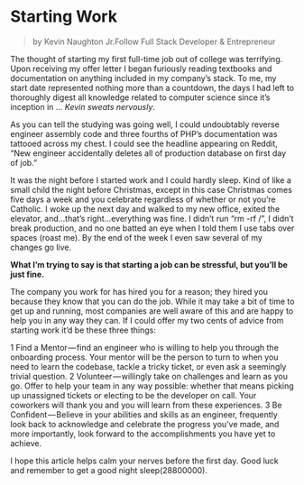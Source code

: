 # Starting Work

> by Kevin Naughton Jr.Follow
> Full Stack Developer & Entrepreneur

The thought of starting my first full-time job out of college was terrifying. Upon receiving my offer letter I began furiously reading textbooks and documentation on anything included in my company’s stack. To me, my start date represented nothing more than a countdown, the days I had left to thoroughly digest all knowledge related to computer science since it’s inception in … *Kevin sweats nervously*.

As you can tell the studying was going well, I could undoubtably reverse engineer assembly code and three fourths of PHP’s documentation was tattooed across my chest. I could see the headline appearing on Reddit, “New engineer accidentally deletes all of production database on first day of job.”

It was the night before I started work and I could hardly sleep. Kind of like a small child the night before Christmas, except in this case Christmas comes five days a week and you celebrate regardless of whether or not you’re Catholic. I woke up the next day and walked to my new office, exited the elevator, and…that’s right…everything was fine. I didn’t run “rm -rf /”, I didn’t break production, and no one batted an eye when I told them I use tabs over spaces (roast me). By the end of the week I even saw several of my changes go live.

**What I’m trying to say is that starting a job can be stressful, but you’ll be just fine.**

The company you work for has hired you for a reason; they hired you because they know that you can do the job. While it may take a bit of time to get up and running, most companies are well aware of this and are happy to help you in any way they can. If I could offer my two cents of advice from starting work it’d be these three things:

1 Find a Mentor — find an engineer who is willing to help you through the onboarding process. Your mentor will be the person to turn to when you need to learn the codebase, tackle a tricky ticket, or even ask a seemingly trivial question.
2 Volunteer — willingly take on challenges and learn as you go. Offer to help your team in any way possible: whether that means picking up unassigned tickets or electing to be the developer on call. Your coworkers will thank you and you will learn from these experiences.
3 Be Confident — Believe in your abilities and skills as an engineer, frequently look back to acknowledge and celebrate the progress you’ve made, and more importantly, look forward to the accomplishments you have yet to achieve.

I hope this article helps calm your nerves before the first day. Good luck and remember to get a good night sleep(28800000).